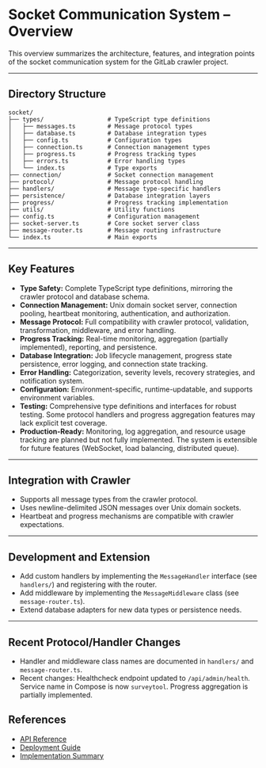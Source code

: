 # Socket Communication System – Overview

This overview summarizes the architecture, features, and integration points of the socket communication system for the GitLab crawler project.

---

## Directory Structure

```
socket/
├── types/                  # TypeScript type definitions
│   ├── messages.ts         # Message protocol types
│   ├── database.ts         # Database integration types
│   ├── config.ts           # Configuration types
│   ├── connection.ts       # Connection management types
│   ├── progress.ts         # Progress tracking types
│   ├── errors.ts           # Error handling types
│   └── index.ts            # Type exports
├── connection/             # Socket connection management
├── protocol/               # Message protocol handling
├── handlers/               # Message type-specific handlers
├── persistence/            # Database integration layers
├── progress/               # Progress tracking implementation
├── utils/                  # Utility functions
├── config.ts               # Configuration management
├── socket-server.ts        # Core socket server class
├── message-router.ts       # Message routing infrastructure
└── index.ts                # Main exports
```

---

## Key Features

- **Type Safety:** Complete TypeScript type definitions, mirroring the crawler protocol and database schema.
- **Connection Management:** Unix domain socket server, connection pooling, heartbeat monitoring, authentication, and authorization.
- **Message Protocol:** Full compatibility with crawler protocol, validation, transformation, middleware, and error handling.
- **Progress Tracking:** Real-time monitoring, aggregation (partially implemented), reporting, and persistence.
- **Database Integration:** Job lifecycle management, progress state persistence, error logging, and connection state tracking.
- **Error Handling:** Categorization, severity levels, recovery strategies, and notification system.
- **Configuration:** Environment-specific, runtime-updatable, and supports environment variables.
- **Testing:** Comprehensive type definitions and interfaces for robust testing. Some protocol handlers and progress aggregation features may lack explicit test coverage.
- **Production-Ready:** Monitoring, log aggregation, and resource usage tracking are planned but not fully implemented. The system is extensible for future features (WebSocket, load balancing, distributed queue).

---

## Integration with Crawler

- Supports all message types from the crawler protocol.
- Uses newline-delimited JSON messages over Unix domain sockets.
- Heartbeat and progress mechanisms are compatible with crawler expectations.

---

## Development and Extension

- Add custom handlers by implementing the `MessageHandler` interface (see `handlers/`) and registering with the router.
- Add middleware by implementing the `MessageMiddleware` class (see `message-router.ts`).
- Extend database adapters for new data types or persistence needs.

---

## Recent Protocol/Handler Changes

- Handler and middleware class names are documented in `handlers/` and `message-router.ts`.
- Recent changes: Healthcheck endpoint updated to `/api/admin/health`. Service name in Compose is now `surveytool`. Progress aggregation is partially implemented.

## References

- [API Reference](./socket-api.md)
- [Deployment Guide](./socket-deployment.md)
- [Implementation Summary](./socket-implementation.md)
